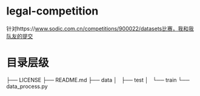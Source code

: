 # legal-competition
针对https://www.sodic.com.cn/competitions/900022/datasets比赛，我和我队友的提交

# 目录层级
├── LICENSE
├── README.md
├── data
│   ├── test
│   └── train
└── data_process.py




